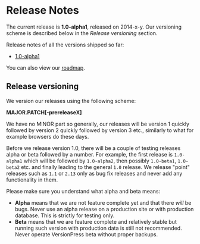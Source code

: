 # Release Notes #

The current release is **1.0-alpha1**, released on 2014-x-y. Our versioning scheme is described below in the *Release versioning* section.

Release notes of all the versions shipped so far:

* [1.0-alpha1](./release-notes/1.0-alpha1)

You can also view our [roadmap](./release-notes/roadmap).


## Release versioning ##

We version our releases using the following scheme:

**MAJOR.PATCH[-prereleaseX]**

We have no MINOR part so generally, our releases will be version 1 quickly followed by version 2 quickly followed by version 3 etc., similarly to what for example browsers do these days.

Before we release version 1.0, there will be a couple of testing releases alpha or beta followed by a number. For example, the first release is `1.0-alpha1` which will be followed by `1.0-alpha2`, then possibly `1.0-beta1`, `1.0-beta2` etc. and finally leading to the general `1.0` release. We release "point" releases such as `1.1` or `2.13` only as bug fix releases and never add any functionality in them.

Please make sure you understand what alpha and beta means:

* **Alpha** means that we are not feature complete yet and that there *will* be bugs. Never use an alpha release on a production site or with production database. This is strictly for testing only.
* **Beta** means that we are feature complete and relatively stable but running such version with production data is still not recommended. Never operate VersionPress beta without proper backups.